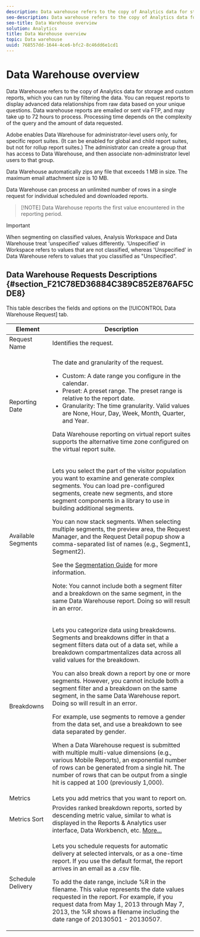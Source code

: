 ```yaml
---
description: Data warehouse refers to the copy of Analytics data for storage and custom reports, which you can run by filtering the data. You can request reports to display advanced data relationships from raw data based on your unique questions. Data warehouse reports are emailed or sent via FTP, and may take up to 72 hours to process. Processing time depends on the complexity of the query and the amount of data requested.
seo-description: Data warehouse refers to the copy of Analytics data for storage and custom reports, which you can run by filtering the data. You can request reports to display advanced data relationships from raw data based on your unique questions. Data warehouse reports are emailed or sent via FTP, and may take up to 72 hours to process. Processing time depends on the complexity of the query and the amount of data requested.
seo-title: Data Warehouse overview
solution: Analytics
title: Data Warehouse overview
topic: Data warehouse
uuid: 768557dd-1644-4ce6-bfc2-8c46dd6e1cd1
---
```


# Data Warehouse overview

Data Warehouse refers to the copy of Analytics data for storage and custom reports, which you can run by filtering the data. You can request reports to display advanced data relationships from raw data based on your unique questions. Data warehouse reports are emailed or sent via FTP, and may take up to 72 hours to process. Processing time depends on the complexity of the query and the amount of data requested.

Adobe enables Data Warehouse for administrator-level users only, for specific report suites. (It can be enabled for global and child report suites, but not for rollup report suites.) The administrator can create a group that has access to Data Warehouse, and then associate non-administrator level users to that group.

Data Warehouse automatically zips any file that exceeds 1 MB in size. The maximum email attachment size is 10 MB.

Data Warehouse can process an unlimited number of rows in a single request for individual scheduled and downloaded reports.

> [!NOTE] Data Warehouse reports the first value encountered in the reporting period.

>[!IMPORTANT]
>
>When segmenting on classified values, Analysis Workspace and Data Warehouse treat 'unspecified' values differently. 'Unspecified' in Workspace refers to values that are not classified, whereas 'Unspecified' in Data Warehouse refers to values that you classified as "Unspecified".

## Data Warehouse Requests Descriptions {#section_F21C78ED36884C389C852E876AF5CDE8}

This table describes the fields and options on the [!UICONTROL Data Warehouse Request] tab.

<table id="table_7325A2466866460E8B0AF7D696152713"> 
 <thead> 
  <tr> 
   <th colname="col1" class="entry"> Element </th> 
   <th colname="col2" class="entry"> Description </th> 
  </tr> 
 </thead>
 <tbody> 
  <tr> 
   <td colname="col1"> <span class="wintitle"> Request Name</span> </td> 
   <td colname="col2"> Identifies the request. </td> 
  </tr> 
  <tr> 
   <td colname="col1"> <span class="wintitle"> Reporting Date</span> </td> 
   <td colname="col2"> <p>The date and granularity of the request. </p> 
    <ul id="ul_C00F4529BD9E4113B517A61751B1DD5C"> 
     <li id="li_4D7C26812DF94ED7B64F985309541F46"> <span class="wintitle"> Custom</span>: A date range you configure in the calendar. </li> 
     <li id="li_2B272087006847148A936350D1B2D523"> <span class="wintitle"> Preset</span>: A preset range. The preset range is relative to the report date. </li> 
     <li id="li_745989965BB94D489FF7046587E13C42"> <span class="wintitle"> Granularity</span>: The time granularity. Valid values are None, Hour, Day, Week, Month, Quarter, and Year. </li> 
    </ul> <p>Data Warehouse reporting on virtual report suites supports the alternative time zone configured on the virtual report suite. </p> </td> 
  </tr> 
  <tr> 
   <td colname="col1"> <span class="wintitle"> Available Segments</span> </td> 
   <td colname="col2"> <p>Lets you select the part of the visitor population you want to examine and generate complex segments. You can load pre-configured segments, create new segments, and store segment components in a library to use in building additional segments. </p> <p>You can now stack segments. When selecting multiple segments, the preview area, the Request Manager, and the Request Detail popup show a comma-separated list of names (e.g., Segment1, Segment2). </p> <p>See the <a href="/help/components/c-segmentation/seg-home.md"> Segmentation Guide</a> for more information. </p> <p>Note:  You cannot include both a segment filter and a breakdown on the same segment, in the same Data Warehouse report. Doing so will result in an error. </p> </td> 
  </tr> 
  <tr> 
   <td colname="col1"> <span class="wintitle"> Breakdowns</span> </td> 
   <td colname="col2"> <p>Lets you categorize data using breakdowns. Segments and breakdowns differ in that a segment filters data out of a data set, while a breakdown compartmentalizes data across all valid values for the breakdown. </p> You can also break down a report by one or more segments. However, you cannot include both a segment filter and a breakdown on the same segment, in the same Data Warehouse report. Doing so will result in an error. <p> For example, use segments to remove a gender from the data set, and use a breakdown to see data separated by gender. </p> <p>When a Data Warehouse request is submitted with multiple multi-value dimensions (e.g., various Mobile Reports), an exponential number of rows can be generated from a single hit. The number of rows that can be output from a single hit is capped at 100 (previously 1,000). </p> </td> 
  </tr> 
  <tr> 
   <td colname="col1"> <span class="wintitle"> Metrics</span> </td> 
   <td colname="col2">Lets you add metrics that you want to report on. </td> 
  </tr> 
  <tr> 
   <td colname="col1"><span class="wintitle"> Metrics Sort</span> </td> 
   <td colname="col2">Provides ranked breakdown reports, sorted by descending metric value, similar to what is displayed in the Reports &amp; Analytics user interface, Data Workbench, etc. <a href="../../export/data-warehouse/sorting-by-metric.md#concept_7B7BDE3D42E549389DACA1E33B2FC1CC" format="dita" scope="local"> More...</a> </td> 
  </tr> 
  <tr> 
   <td colname="col1"> <span class="wintitle"> Schedule Delivery</span> </td> 
   <td colname="col2"> <p>Lets you schedule requests for automatic delivery at selected intervals, or as a one-time report. If you use the default format, the report arrives in an email as a .csv file. </p> <p>To add the date range, include <span class="filepath"> %R</span> in the filename. This value represents the date values requested in the report. For example, if you request data from May 1, 2013 through May 7, 2013, the <span class="filepath"> %R</span> shows a filename including the date range of 20130501 - 20130507. </p> </td> 
  </tr> 
 </tbody> 
</table>

